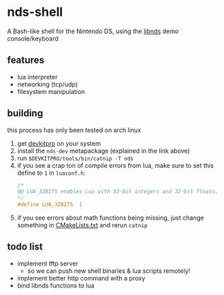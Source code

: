 # nds-shell
A Bash-like shell for the Nintendo DS, using the [libnds](https://github.com/devkitPro/libnds) demo console/keyboard

## features
- lua interpreter
- networking (tcp/udp)
- filesystem manipulation

## building
this process has only been tested on arch linux

1. get [devkitpro](https://devkitpro.org/wiki/Getting_Started) on your system
2. install the `nds-dev` metapackage (explained in the link above)
3. run `$DEVKITPRO/tools/bin/catnip -T nds`
4. if you see a crap ton of compile errors from lua, make sure to set this define to `1` in `luaconf.h`:
	```c
	/*
	@@ LUA_32BITS enables Lua with 32-bit integers and 32-bit floats.
	*/
	#define LUA_32BITS	1
	```
5. if you see errors about math functions being missing, just change something in [CMakeLists.txt](./CMakeLists.txt) and rerun `catnip`

## todo list
- implement tftp server
  - so we can push new shell binaries & lua scripts remotely!
- implement better http command with a proxy
- bind libnds functions to lua
